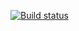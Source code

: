 [![Build status](https://ci.appveyor.com/api/projects/status/3jv90xjw7inanw11?svg=true)](https://ci.appveyor.com/project/yuliyakudinova/homeworkseleniumtest)